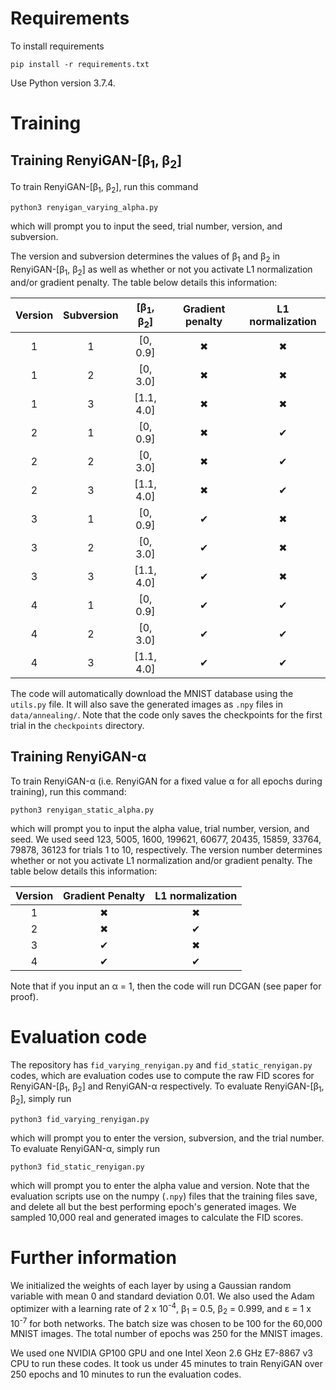 # Requirements
To install requirements
```
pip install -r requirements.txt
```
Use Python version 3.7.4. 

# Training
## Training RenyiGAN-[&beta;<sub>1</sub>, &beta;<sub>2</sub>]
To train RenyiGAN-[&beta;<sub>1</sub>, &beta;<sub>2</sub>], run this command
```
python3 renyigan_varying_alpha.py
```
which will prompt you to input the seed, trial number, version, and subversion. 

The version and subversion determines the values of &beta;<sub>1</sub> and &beta;<sub>2</sub>
in RenyiGAN-[&beta;<sub>1</sub>, &beta;<sub>2</sub>] 
as well as whether or not you activate L1 normalization and/or gradient penalty. 
The table below details this information:

| Version | Subversion | [&beta;<sub>1</sub>, &beta;<sub>2</sub>] | Gradient penalty  | L1 normalization |
| :---: | :---: | :---: | :---: | :---: |
| 1 | 1 | [0, 0.9] | &#10006; | &#10006; |
| 1 | 2 | [0, 3.0] | &#10006; | &#10006; |
| 1 | 3 | [1.1, 4.0] | &#10006; | &#10006; |
| 2 | 1 | [0, 0.9] | &#10006; | &#10004; |
| 2 | 2 | [0, 3.0] | &#10006; | &#10004; |
| 2 | 3 | [1.1, 4.0] | &#10006; | &#10004; |
| 3 | 1 | [0, 0.9] | &#10004; | &#10006; |
| 3 | 2 | [0, 3.0] | &#10004; | &#10006; |
| 3 | 3 | [1.1, 4.0] | &#10004; | &#10006; |
| 4 | 1 | [0, 0.9] | &#10004; | &#10004; |
| 4 | 2 | [0, 3.0] | &#10004; | &#10004; |
| 4 | 3 | [1.1, 4.0] | &#10004; | &#10004; |


The code will automatically download the MNIST database using the `utils.py` file. 
It will also save the generated images as `.npy` files in `data/annealing/`. 
Note that the code only saves the checkpoints for the first trial in the `checkpoints` directory. 

## Training RenyiGAN-&alpha;
To train RenyiGAN-&alpha; (i.e. RenyiGAN for a fixed value &alpha; for all epochs during training), run this command:
```
python3 renyigan_static_alpha.py
``` 
which will prompt you to input the alpha value, trial number, version, and seed. 
We used seed 123, 5005, 1600, 199621, 60677, 20435, 15859, 33764, 79878, 
36123 for trials 1 to 10, respectively.
The version number determines whether or not you activate L1 normalization and/or gradient penalty.
The table below details this information:

| Version | Gradient Penalty | L1 normalization |
| :---: | :---: | :---: |
| 1 | &#10006; | &#10006; |
| 2 | &#10006; | &#10004; |
| 3 | &#10004; | &#10006; |
| 4 | &#10004; | &#10004; |

Note that if you input an &alpha; = 1, then the code will run DCGAN (see paper for proof).

# Evaluation code
The repository has `fid_varying_renyigan.py` and `fid_static_renyigan.py` codes,
which are evaluation codes use to compute the raw FID scores for RenyiGAN-[&beta;<sub>1</sub>, &beta;<sub>2</sub>] 
and RenyiGAN-&alpha; respectively.
To evaluate RenyiGAN-[&beta;<sub>1</sub>, &beta;<sub>2</sub>], simply run
```
python3 fid_varying_renyigan.py
``` 
which will prompt you to enter the version, subversion, and the trial number. 
To evaluate RenyiGAN-&alpha;, simply run
```
python3 fid_static_renyigan.py
``` 
which will prompt you to enter the alpha value and version.
Note that the evaluation scripts use on the numpy (`.npy`) files that the training files save, 
and delete all but the best performing epoch's generated images. 
We sampled 10,000 real and generated images to calculate the FID scores. 

# Further information 
We initialized the weights of each layer by using a Gaussian random variable with mean 0 and standard deviation
0.01.
We also used the Adam optimizer with a learning rate of 
 2 x 10<sup>-4</sup>, &beta;<sub>1</sub> = 0.5, &beta;<sub>2</sub> = 0.999, and
&epsilon; = 1 x 10<sup>-7</sup> for both networks. 
The batch size was chosen to be 100 for the 60,000 MNIST images.
The total number of epochs was 250 for the MNIST images. 

We used one NVIDIA GP100 GPU and one Intel Xeon 2.6 GHz E7-8867 v3 CPU to run these codes.
It took us under 45 minutes to train RenyiGAN over 250 epochs and 10 minutes to run the evaluation codes. 


